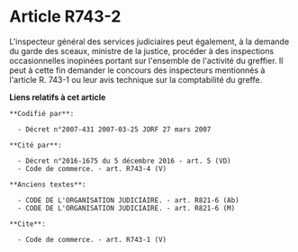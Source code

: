 # Article R743-2

L'inspecteur général des services judiciaires peut également, à la demande du garde des sceaux, ministre de la justice,
procéder à des inspections occasionnelles inopinées portant sur l'ensemble de l'activité du greffier. Il peut à cette fin
demander le concours des inspecteurs mentionnés à l'article R. 743-1 ou leur avis technique sur la comptabilité du greffe.

**Liens relatifs à cet article**

	**Codifié par**:

	  - Décret n°2007-431 2007-03-25 JORF 27 mars 2007

	**Cité par**:

	  - Décret n°2016-1675 du 5 décembre 2016 - art. 5 (VD)
	  - Code de commerce. - art. R743-4 (V)

	**Anciens textes**:

	  - CODE DE L'ORGANISATION JUDICIAIRE. - art. R821-6 (Ab)
	  - CODE DE L'ORGANISATION JUDICIAIRE. - art. R821-6 (M)

	**Cite**:

	  - Code de commerce. - art. R743-1 (V)
